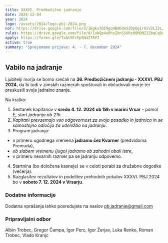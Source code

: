 ```yaml
---
title: XXXVI. Predbožično jadranje
date: 2024-12-04
year: 2024
logo: /assets/2024/logo-pbj-2024.png
nor: https://drive.google.com/file/d/1Egkx3QI9gq4BdDdeSZDpQg1rOzV2LI2L/view?usp=sharing
rules: https://drive.google.com/file/d/1ubQp4uRhsZknSSURsHQMQNZ2ZbqCqDqU/view?usp=sharing
apply: https://forms.gle/TxAt5Ec5p5N4Z7RV7
active: true
summary: "Sprejemamo prijave: 4. - 7. december 2024"
---
```


## Vabilo na jadranje
Ljubitelji morja se bomo srečali na **36. Predbožičnem jadranju - XXXVI. PBJ 2024**, da bi tudi v zimskih razmerah spoštovali in občudovali morje ter preskusili svoje jadralno znanje.

Na kratko:
1. Sestanek kapitanov v **sredo 4. 12. 2024 ob 19h v marini Vrsar** - pomol E, *start jadranja ob 21h*.
2. *Kapitani prevzemajo vso odgovornost za svojo posadko in jadrnico in se samostojno odločijo za udeležbo na jadranju*.
3. Program jadranja:
 - v primeru ugodnega vremena **jadramo čez Kvarner** (predvidoma Premuda),
 - *ob slabem vremenu (jugo) jadramo ob zahodni obali Istre*,
 - v primeru nevarnih razmer pa se jadranju odpovemo.
4. Startnina (bo določena kasneje) se v celoti porabi za družabne dogodke (večerja).
5. Razglasitev rezultatov in podelitev prehodnih pokalov XXXVI. PBJ 2024 bo v **soboto 7. 12. 2024 v Vrsarju**.

### Dodatne informacije
Dodatna vprašanja lahko posredujete na naslov [pb.jadranje@gmail.com](mailto:pb.jadranje@gmail.com)

### Pripravljalni odbor
Albin Trobec, Gregor Čampa, Igor Perc, Igor Žerjav, Luka Renko, Roman Trobec, Vlado Kranjc